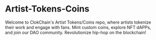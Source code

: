 # Artist-Tokens-Coins
Welcome to ClokChain's Artist Tokens/Coins repo, where artists tokenize their work and engage with fans. Mint custom coins, explore NFT dAPPs, and join our DAO community. Revolutionize hip-hop on the blockchain!
